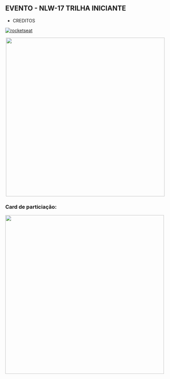  ## EVENTO - NLW-17 TRILHA INICIANTE
 * CREDITOS 
 
  [![rocketseat](https://img.shields.io/badge/-Github%20da%20Rocketseat-A020F0?style=for-the-badge&logo=rocketseat&Color=white)](https://github.com/rocketseat-education)
 
<div align="center">
<img src="https://github.com/user-attachments/assets/8386950d-0679-4a9d-bb3b-c9b7e6f0fbfb" height="500">
</div>

### Card de particiação:
<img src="https://github.com/user-attachments/assets/34bb2569-3044-479d-8ed6-820077f24bf5" height="500">
